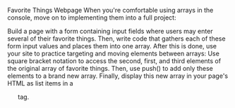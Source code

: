 Favorite Things Webpage
When you're comfortable using arrays in the console, move on to implementing them into a full project:

Build a page with a form containing input fields where users may enter several of their favorite things.
Then, write code that gathers each of these form input values and places them into one array.
After this is done, use your site to practice targeting and moving elements between arrays:
Use square bracket notation to access the second, first, and third elements of the original array of favorite things.
Then, use push() to add only these elements to a brand new array.
Finally, display this new array in your page's HTML as list items in a <ul> tag.